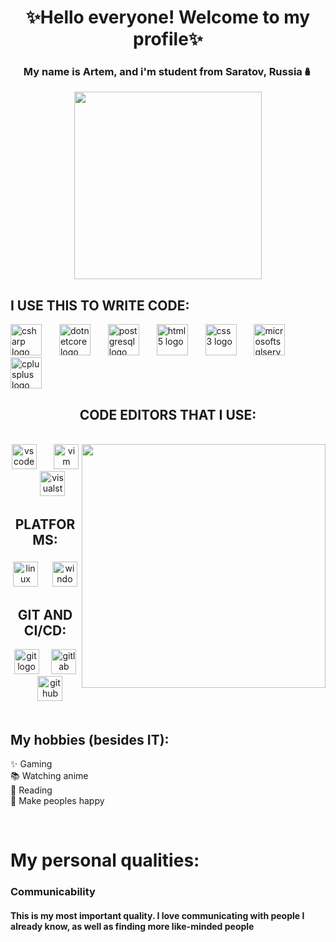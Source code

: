 <div align="center">
  <h1>✨Hello everyone! Welcome to my profile✨</h1>
  <h3>My name is Artem, and i'm student from Saratov, Russia🪆</h3>
  <img height="300" src="https://pa1.aminoapps.com/7863/51826032faac0adc144e5d26ec5a7c1261624203r1-400-225_hq.gif"  />
</div>

<h2 align="left">I USE THIS TO WRITE CODE:</h2>

<div align="left">
  <img src="https://cdn.jsdelivr.net/gh/devicons/devicon/icons/csharp/csharp-original.svg" height="50" alt="csharp logo"  />
  <img width="20" />
  <img src="https://cdn.jsdelivr.net/gh/devicons/devicon/icons/dotnetcore/dotnetcore-original.svg" height="50" alt="dotnetcore logo"  />
  <img width="20" />
  <img src="https://cdn.jsdelivr.net/gh/devicons/devicon/icons/postgresql/postgresql-original.svg" height="50" alt="postgresql logo"  />
  <img width="20" />
  <img src="https://cdn.jsdelivr.net/gh/devicons/devicon/icons/html5/html5-original.svg" height="50" alt="html5 logo"  />
  <img width="20" />
  <img src="https://cdn.jsdelivr.net/gh/devicons/devicon/icons/css3/css3-original.svg" height="50" alt="css3 logo"  />
  <img width="20" />
  <img src="https://cdn.jsdelivr.net/gh/devicons/devicon/icons/microsoftsqlserver/microsoftsqlserver-plain.svg" height="50" alt="microsoftsqlserver logo"  />
  <img width="20" />
  <img src="https://cdn.jsdelivr.net/gh/devicons/devicon/icons/cplusplus/cplusplus-original.svg" height="50" alt="cplusplus logo"  />
</div>

<h2 align="center">CODE EDITORS THAT I USE:</h2>

<br clear="both">

<img align="right" height="390" src="https://i.pinimg.com/originals/27/14/29/271429a1b1cb41ff1403ed57bd9b1a7d.gif"  />

<div align="center">
  <img src="https://cdn.jsdelivr.net/gh/devicons/devicon/icons/vscode/vscode-original.svg" height="40" alt="vscode logo"  />
  <img width="20" />
  <img src="https://cdn.jsdelivr.net/gh/devicons/devicon/icons/vim/vim-original.svg" height="40" alt="vim logo"  />
  <img width="20" />
  <img src="https://cdn.jsdelivr.net/gh/devicons/devicon/icons/visualstudio/visualstudio-plain.svg" height="40" alt="visualstudio logo"  />
</div>

<h2 align="center">PLATFORMS:</h2>

###

<div align="center">
  <img src="https://cdn.jsdelivr.net/gh/devicons/devicon/icons/linux/linux-original.svg" height="40" alt="linux logo"  />
  <img width="15" />
  <img src="https://cdn.jsdelivr.net/gh/devicons/devicon/icons/windows8/windows8-original.svg" height="40" alt="windows8 logo"  />
</div>

<h2 align="center">GIT AND CI/CD:</h2>

<div align="center">
  <img src="https://cdn.jsdelivr.net/gh/devicons/devicon/icons/git/git-original.svg" height="40" alt="git logo"  />
  <img width="12" />
  <img src="https://cdn.jsdelivr.net/gh/devicons/devicon/icons/gitlab/gitlab-original.svg" height="40" alt="gitlab logo"  />
  <img width="12" />
  <img src="https://cdn.jsdelivr.net/gh/devicons/devicon/icons/github/github-original.svg" height="40" alt="github logo"  />
</div>

<br clear="both">

<h2 align="left">My hobbies (besides IT):</h2>

<p align="left">✨ Gaming<br>📚 Watching anime<br>🎯 Reading<br>🎲 Make peoples happy</p>

<br clear="both">

<h1 align="left">My personal qualities:</h1>

<h3 align="left">Communicability</h3>

<h4 align="left">This is my most important quality. I love communicating with people I already know, as well as finding more like-minded people</h4>

